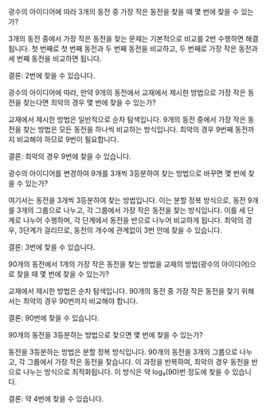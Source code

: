 광수의 아이디어에 따라 3개의 동전 중 가장 작은 동전을 찾을 때 몇 번에 찾을 수 있는가?

3개의 동전 중에서 가장 작은 동전을 찾는 문제는 기본적으로 비교를 2번 수행하면 해결됩니다. 첫 번째로 첫 번째 동전과 두 번째 동전을 비교하고, 두 번째로 가장 작은 동전과 세 번째 동전을 비교하면 됩니다.

결론: 2번에 찾을 수 있습니다.

광수의 아이디어에 따라, 만약 9개의 동전에서 교재에서 제시한 방법으로 가장 작은 동전을 찾는다면 최악의 경우 몇 번에 찾을 수 있는가?

교재에서 제시한 방법은 일반적으로 순차 탐색입니다. 9개의 동전 중에서 가장 작은 동전을 찾는 방법은 모든 동전을 하나씩 비교하는 방식입니다. 최악의 경우 9번째 동전까지 비교해야 하므로 9번이 필요합니다.

결론: 최악의 경우 9번에 찾을 수 있습니다.

광수의 아이디어를 변경하여 9개를 3개씩 3등분하여 찾는 방법으로 바꾸면 몇 번에 찾을 수 있는가?

여기서는 동전을 3개씩 3등분하여 찾는 방법입니다. 이는 분할 정복 방식으로, 동전 9개를 3개의 그룹으로 나누고, 각 그룹에서 가장 작은 동전을 찾는 방식입니다. 이를 세 단계로 나누어 수행하며, 각 단계에서 동전을 반으로 나누어 비교하게 됩니다. 최악의 경우, 3단계가 걸리므로, 동전의 개수에 관계없이 3번 안에 찾을 수 있습니다.

결론: 3번에 찾을 수 있습니다.

90개의 동전에서 1개의 가장 작은 동전을 찾는 방법을 교재의 방법(광수의 아이디어)으로 찾을 때 몇 번에 찾을 수 있는가?

교재에서 제시한 방법은 순차 탐색입니다. 90개의 동전 중 가장 작은 동전을 찾기 위해서는 최악의 경우 90번까지 비교해야 합니다.

결론: 90번에 찾을 수 있습니다.

90개의 동전을 3등분하는 방법으로 찾으면 몇 번에 찾을 수 있는가?

동전을 3등분하는 방법은 분할 정복 방식입니다. 90개의 동전을 3개의 그룹으로 나누고, 각 그룹에서 가장 작은 동전을 찾습니다. 이 과정을 반복하여, 최악의 경우 동전을 반으로 나누는 방식으로 최적화됩니다. 이 방식은 약 log₃(90)번 정도에 찾을 수 있습니다.

결론: 약 4번에 찾을 수 있습니다.